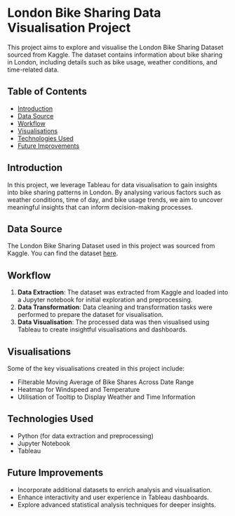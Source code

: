 # London Bike Sharing Data Visualisation Project

This project aims to explore and visualise the London Bike Sharing Dataset sourced from Kaggle. The dataset contains information about bike sharing in London, including details such as bike usage, weather conditions, and time-related data.

## Table of Contents

- [Introduction](#introduction)
- [Data Source](#data-source)
- [Workflow](#workflow)
- [Visualisations](#visualisations)
- [Technologies Used](#technologies-used)
- [Future Improvements](#future-improvements)


## Introduction

In this project, we leverage Tableau for data visualisation to gain insights into bike sharing patterns in London. By analysing various factors such as weather conditions, time of day, and bike usage trends, we aim to uncover meaningful insights that can inform decision-making processes.

## Data Source

The London Bike Sharing Dataset used in this project was sourced from Kaggle. You can find the dataset [here](https://www.kaggle.com/datasets/hmavrodiev/london-bike-sharing-dataset).

## Workflow

1. **Data Extraction**: The dataset was extracted from Kaggle and loaded into a Jupyter notebook for initial exploration and preprocessing.
2. **Data Transformation**: Data cleaning and transformation tasks were performed to prepare the dataset for visualisation.
3. **Data Visualisation**: The processed data was then visualised using Tableau to create insightful visualisations and dashboards.

## Visualisations

Some of the key visualisations created in this project include:

- Filterable Moving Average of Bike Shares Across Date Range
- Heatmap for Windspeed and Temperature
- Utilisation of Tooltip to Display Weather and Time Information

## Technologies Used

- Python (for data extraction and preprocessing)
- Jupyter Notebook
- Tableau

## Future Improvements

- Incorporate additional datasets to enrich analysis and visualisation.
- Enhance interactivity and user experience in Tableau dashboards.
- Explore advanced statistical analysis techniques for deeper insights.
